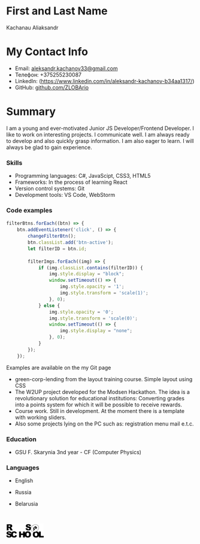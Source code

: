 # First and Last Name
Kachanau Aliaksandr

# My Contact Info
- Email: aleksandr.kachanov33@gmail.com
- Телефон: +375255230087
- LinkedIn: (https://www.linkedin.com/in/aleksandr-kachanov-b34aa1317/)
- GitHub: [github.com/ZLOBArio](https://github.com/ZLOBArio)

# Summary
I am a young and ever-motivated Junior JS Developer/Frontend Developer. I like to work on interesting projects. I communicate well. I am always ready to develop and also quickly grasp information. I am also eager to learn. I will always be glad to gain experience. 

### Skills
- Programming languages: C#, JavaScipt, CSS3, HTML5
- Frameworks: In the process of learning React
- Version control systems: Git
- Development tools: VS Code, WebStorm

### Code examples
```js
filterBtns.forEach((btn) => {
    btn.addEventListener('click', () => {
        changeFilterBtn();
        btn.classList.add('btn-active');
        let filterID = btn.id;

        filterImgs.forEach((img) => {
            if (img.classList.contains(filterID)) {
                img.style.display = "block";
                window.setTimeout(() => {
                    img.style.opacity = '1';
                    img.style.transform = 'scale(1)';
                }, 0);
            } else {
                img.style.opacity = '0';
                img.style.transform = 'scale(0)';
                window.setTimeout(() => {
                    img.style.display = "none";
                }, 0);
            }
        });
    });
```
Examples are available on the my Git page
- green-corp-lending from the layout training course. Simple layout using CSS
- The W2UP project developed for the Modsen Hackathon. The idea is a revolutionary solution for educational institutions: Converting grades into a points system for which it will be possible to receive rewards.
- Course work. Still in development. At the moment there is a template with working sliders.
- Also some projects lying on the PC such as: registration menu mail e.t.c.

### Education 
- GSU F. Skarynia 3nd year - CF (Computer Physics)

### Languages
- English
- Russia
- Belarusia

  <br>
[<img align="center" alt="rsschool" width="100px"  src="rs_school_js.svg" />](https://rs.school/courses/javascript-ru)
